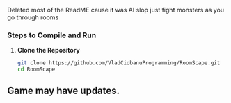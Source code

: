Deleted most of the ReadME cause it was AI slop just fight monsters as you go through rooms

### Steps to Compile and Run

1. **Clone the Repository**
   ```bash
   git clone https://github.com/VladCiobanuProgramming/RoomScape.git
   cd RoomScape
## Game may have updates.
